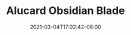 ---
title: "Alucard Obsidian Blade"
date: 2021-03-04T17:02:42-08:00
slug: gord-conqueror
draft: false
type: wallpaper
layout: wallpaper
heroname: gord
wallpaper:
- 1.png
---